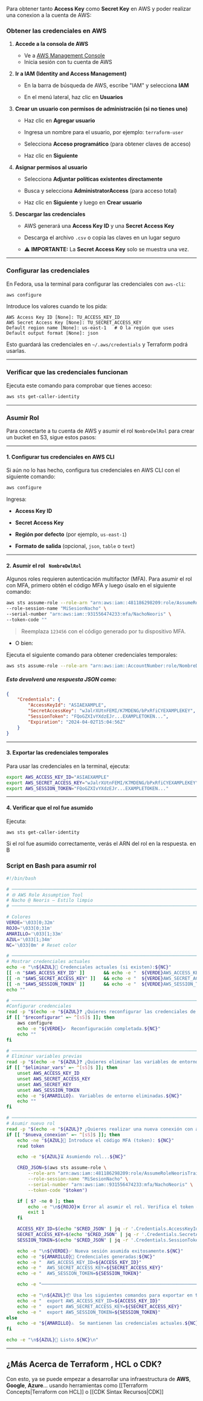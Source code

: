 Para obtener tanto **Access Key** como **Secret Key** en AWS y poder realizar una conexion a la cuenta de AWS:
### Obtener las credenciales en AWS

1. **Accede a la consola de AWS**
    - Ve a [AWS Management Console](https://aws.amazon.com/console/)
    - Inicia sesión con tu cuenta de AWS
2. **Ir a IAM (Identity and Access Management)**
    - En la barra de búsqueda de AWS, escribe "IAM" y selecciona **IAM**
        
    - En el menú lateral, haz clic en **Usuarios**
        
3. **Crear un usuario con permisos de administración (si no tienes uno)**
    - Haz clic en **Agregar usuario**
        
    - Ingresa un nombre para el usuario, por ejemplo: `terraform-user`
        
    - Selecciona **Acceso programático** (para obtener claves de acceso)
        
    - Haz clic en **Siguiente**
        
4. **Asignar permisos al usuario**
    - Selecciona **Adjuntar políticas existentes directamente**
        
    - Busca y selecciona **AdministratorAccess** (para acceso total)
        
    - Haz clic en **Siguiente** y luego en **Crear usuario**
        
5. **Descargar las credenciales**
    - AWS generará una **Access Key ID** y una **Secret Access Key**
        
    - Descarga el archivo `.csv` o copia las claves en un lugar seguro
        
    - ⚠️ **IMPORTANTE:** La **Secret Access Key** solo se muestra una vez.
        

---

### Configurar las credenciales 

En Fedora, usa la terminal para configurar las credenciales con `aws-cli`:

```bash
aws configure
```

Introduce los valores cuando te los pida:

```plaintext
AWS Access Key ID [None]: TU_ACCESS_KEY_ID
AWS Secret Access Key [None]: TU_SECRET_ACCESS_KEY
Default region name [None]: us-east-1   # O la región que uses
Default output format [None]: json
```

Esto guardará las credenciales en `~/.aws/credentials` y Terraform podrá usarlas.

---

### Verificar que las credenciales funcionan

Ejecuta este comando para comprobar que tienes acceso:

```bash
aws sts get-caller-identity
```

---
### Asumir Rol

Para conectarte a tu cuenta de AWS y asumir el rol `NombreDelRol` para crear un bucket en S3, sigue estos pasos:

---

#### 1. Configurar tus credenciales en AWS CLI

Si aún no lo has hecho, configura tus credenciales en AWS CLI con el siguiente comando:

```sh
aws configure
```

Ingresa:

- **Access Key ID**
    
- **Secret Access Key**
    
- **Región por defecto** (por ejemplo, `us-east-1`)
    
- **Formato de salida** (opcional, `json`, `table` o `text`)
    

---

#### 2. Asumir el rol ` NombreDelRol`

Algunos roles requieren autenticación multifactor (MFA). Para asumir el rol con MFA, primero obtén el código MFA y luego úsalo en el siguiente comando:

```sh
aws sts assume-role --role-arn "arn:aws:iam::481186298209:role/AssumeRoleNeorisTrainers" \
--role-session-name "MiSesionNacho" \
--serial-number "arn:aws:iam::931556474233:mfa/NachoNeoris" \
--token-code ""

```

> Reemplaza `123456` con el código generado por tu dispositivo MFA.

- O bien: 

Ejecuta el siguiente comando para obtener credenciales temporales:

```sh
aws sts assume-role --role-arn "arn:aws:iam::AccountNumber:role/NombreDelRol" --role-session-name "MiSesion"
```

##### Esto devolverá una respuesta JSON como:

```json
{
    "Credentials": {
        "AccessKeyId": "ASIAEXAMPLE",
        "SecretAccessKey": "wJalrXUtnFEMI/K7MDENG/bPxRfiCYEXAMPLEKEY",
        "SessionToken": "FQoGZXIvYXdzEJr...EXAMPLETOKEN...",
        "Expiration": "2024-04-02T15:04:56Z"
    }
}
```

---

#### 3. Exportar las credenciales temporales

Para usar las credenciales en la terminal, ejecuta:

```sh
export AWS_ACCESS_KEY_ID="ASIAEXAMPLE"
export AWS_SECRET_ACCESS_KEY="wJalrXUtnFEMI/K7MDENG/bPxRfiCYEXAMPLEKEY"
export AWS_SESSION_TOKEN="FQoGZXIvYXdzEJr...EXAMPLETOKEN..."
```

---

#### 4. Verificar que el rol fue asumido

Ejecuta:

```sh
aws sts get-caller-identity
```

Si el rol fue asumido correctamente, verás el ARN del rol en la respuesta. en B

### Script en Bash para asumir rol

``` bash
#!/bin/bash

# ────────────────────────────────────────────────────────────────────────────────
# 🌐 AWS Role Assumption Tool
# Nacho @ Neoris — Estilo limpio
# ────────────────────────────────────────────────────────────────────────────────

# Colores
VERDE='\033[0;32m'
ROJO='\033[0;31m'
AMARILLO='\033[1;33m'
AZUL='\033[1;34m'
NC='\033[0m' # Reset color

# ────────────────────────────────────────────────────────────────────────────────
# Mostrar credenciales actuales
echo -e "\n${AZUL}🔐 Credenciales actuales (si existen):${NC}"
[[ -n "$AWS_ACCESS_KEY_ID" ]]       && echo -e "  ${VERDE}AWS_ACCESS_KEY_ID=${AWS_ACCESS_KEY_ID}${NC}"
[[ -n "$AWS_SECRET_ACCESS_KEY" ]]   && echo -e "  ${VERDE}AWS_SECRET_ACCESS_KEY=${AWS_SECRET_ACCESS_KEY}${NC}"
[[ -n "$AWS_SESSION_TOKEN" ]]       && echo -e "  ${VERDE}AWS_SESSION_TOKEN=${AWS_SESSION_TOKEN}${NC}"
echo ""

# ────────────────────────────────────────────────────────────────────────────────
#Configurar credenciales
read -p "$(echo -e "${AZUL}❓ ¿Quieres reconfigurar las credenciales de AWS? (s/n): ${NC}")" reconfigurar
if [[ "$reconfigurar" =~ ^[sS]$ ]]; then
    aws configure
    echo -e "${VERDE}✔️  Reconfiguración completada.${NC}"
    echo ""
fi

# ────────────────────────────────────────────────────────────────────────────────
# Eliminar variables previas
read -p "$(echo -e "${AZUL}❓ ¿Quieres eliminar las variables de entorno actuales de AWS para el rol? (s/n): ${NC}")" eliminar_vars
if [[ "$eliminar_vars" =~ ^[sS]$ ]]; then
    unset AWS_ACCESS_KEY_ID
    unset AWS_SECRET_ACCESS_KEY
    unset AWS_SECRET_KEY
    unset AWS_SESSION_TOKEN
    echo -e "${AMARILLO}⚠️  Variables de entorno eliminadas.${NC}"
    echo ""
fi

# ────────────────────────────────────────────────────────────────────────────────
# Asumir nuevo rol
read -p "$(echo -e "${AZUL}❓ ¿Quieres realizar una nueva conexión con assume-role? (s/n): ${NC}")" nueva_conexion
if [[ "$nueva_conexion" =~ ^[sS]$ ]]; then
    echo -ne "${AZUL}🔢 Introduce el código MFA (token): ${NC}"
    read token

    echo -e "${AZUL}⏳ Asumiendo rol...${NC}"

    CRED_JSON=$(aws sts assume-role \
        --role-arn "arn:aws:iam::481186298209:role/AssumeRoleNeorisTrainers" \
        --role-session-name "MiSesionNacho" \
        --serial-number "arn:aws:iam::931556474233:mfa/NachoNeoris" \
        --token-code "$token")

    if [ $? -ne 0 ]; then
        echo -e "\n${ROJO}❌ Error al asumir el rol. Verifica el token o configuración.${NC}"
        exit 1
    fi

    ACCESS_KEY_ID=$(echo "$CRED_JSON" | jq -r '.Credentials.AccessKeyId')
    SECRET_ACCESS_KEY=$(echo "$CRED_JSON" | jq -r '.Credentials.SecretAccessKey')
    SESSION_TOKEN=$(echo "$CRED_JSON" | jq -r '.Credentials.SessionToken')

    echo -e "\n${VERDE}✅ Nueva sesión asumida exitosamente.${NC}"
    echo -e "${AMARILLO}🔑 Credenciales generadas:${NC}"
    echo -e "  AWS_ACCESS_KEY_ID=${ACCESS_KEY_ID}"
    echo -e "  AWS_SECRET_ACCESS_KEY=${SECRET_ACCESS_KEY}"
    echo -e "  AWS_SESSION_TOKEN=${SESSION_TOKEN}"

    echo -e "────────────────────────────────────────────────────────────────────────────────"

    echo -e "\n${AZUL}📦 Usa los siguientes comandos para exportar en tu shell actual:${NC}"
    echo -e "  export AWS_ACCESS_KEY_ID=${ACCESS_KEY_ID}"
    echo -e "  export AWS_SECRET_ACCESS_KEY=${SECRET_ACCESS_KEY}"
    echo -e "  export AWS_SESSION_TOKEN=${SESSION_TOKEN}"
else
    echo -e "${AMARILLO}⚠️  Se mantienen las credenciales actuales.${NC}"
fi

echo -e "\n${AZUL}🚀 Listo.${NC}\n"
```

---
## ¿Más Acerca de Terraform , HCL o CDK?
Con esto, ya se puede empezar a desarrollar una infraestructura de **AWS**, **Google**, **Azure**... usando herramientas como [[Terraform Concepts|Terraform con HCL]] o [[CDK Sintax Recursos|CDK]]
